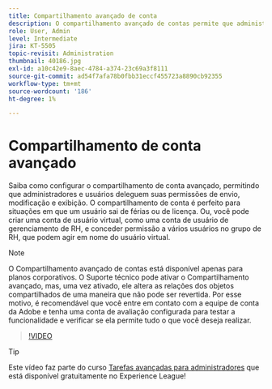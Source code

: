 ```yaml
---
title: Compartilhamento avançado de conta
description: O compartilhamento avançado de contas permite que administradores e usuários deleguem permissões de envio, modificação e exibição
role: User, Admin
level: Intermediate
jira: KT-5505
topic-revisit: Administration
thumbnail: 40186.jpg
exl-id: a10c42e9-8aec-4784-a374-23c69a3f8111
source-git-commit: ad54f7afa78b0fbb31eccf455723a8890cb92355
workflow-type: tm+mt
source-wordcount: '186'
ht-degree: 1%

---
```


# Compartilhamento de conta avançado

Saiba como configurar o compartilhamento de conta avançado, permitindo que administradores e usuários deleguem suas permissões de envio, modificação e exibição. O compartilhamento de conta é perfeito para situações em que um usuário sai de férias ou de licença. Ou, você pode criar uma conta de usuário virtual, como uma conta de usuário de gerenciamento de RH, e conceder permissão a vários usuários no grupo de RH, que podem agir em nome do usuário virtual.

>[!NOTE]
>
>O Compartilhamento avançado de contas está disponível apenas para planos corporativos. O Suporte técnico pode ativar o Compartilhamento avançado, mas, uma vez ativado, ele altera as relações dos objetos compartilhados de uma maneira que não pode ser revertida. Por esse motivo, é recomendável que você entre em contato com a equipe de conta da Adobe e tenha uma conta de avaliação configurada para testar a funcionalidade e verificar se ela permite tudo o que você deseja realizar.

>[!VIDEO](https://video.tv.adobe.com/v/40186?quality=12&learn=on&hidetitle=true)

>[!TIP]
>
>Este vídeo faz parte do curso [Tarefas avançadas para administradores](https://experienceleague.adobe.com/?recommended=Sign-A-1-2020.1) que está disponível gratuitamente no Experience League!
